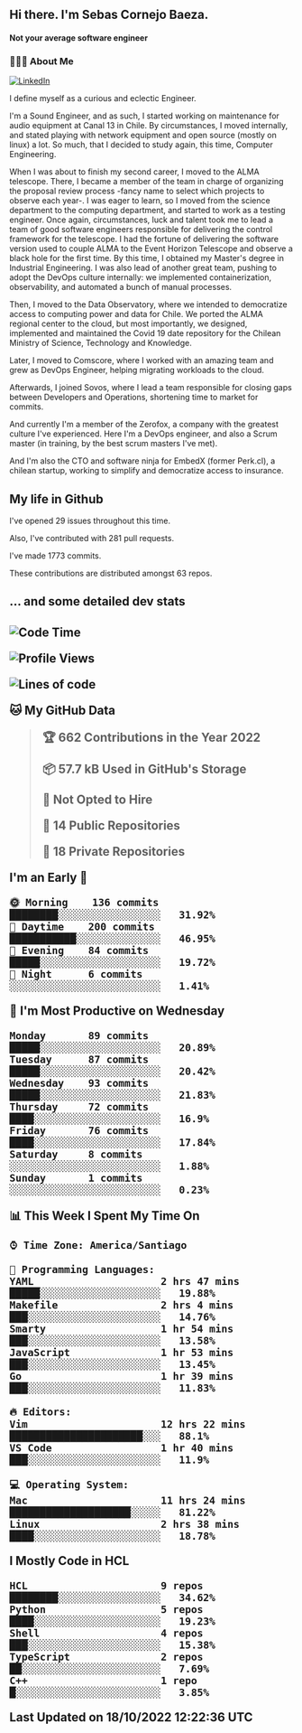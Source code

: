 <h2> Hi there.  I'm Sebas Cornejo Baeza.</h2>
<h4> Not your average software engineer</h4>
<h3> 👨🏻‍💻 About Me </h3>
<a href="http://linkedin.com/in/sebastian-cornejo-baeza/"><img alt="LinkedIn" src="https://img.shields.io/badge/Sebas%20Cornejo%20-informational?style=appveyor&logo=linkedin"></a>


I define myself as a curious and eclectic Engineer.

I'm a Sound Engineer, and as such, I started working on maintenance for audio equipment at Canal 13 in Chile.
By circumstances, I moved internally, and stated playing with network equipment and open source (mostly on linux) 
a lot. So much, that I decided to study again, this time, Computer Engineering.

When I was about to finish my second career, I moved to the ALMA telescope. There, I became a member of the team
in charge of organizing the proposal review process -fancy name to select which projects to observe each year-. 
I was eager to learn, so I moved from the science department to the computing department, and started to work as 
a testing engineer. Once again, circumstances, luck and talent took me to lead a team of good software engineers 
responsible for delivering the control framework for the telescope. I had the fortune of delivering the software
version used to couple ALMA to the Event Horizon Telescope and observe a black hole for the first time.
By this time, I obtained my Master's degree in Industrial Engineering.
I was also lead of another great team, pushing to adopt the DevOps culture internally: we implemented containerization, observability, and automated a bunch of manual processes.

Then, I moved to the Data Observatory, where we intended to democratize access to computing power
and data for Chile. We ported the ALMA regional center to the cloud, but most importantly, we designed, implemented
and maintained the Covid 19 date repository for the Chilean Ministry of Science, Technology and Knowledge.

Later, I moved to Comscore, where I worked with an amazing team and grew as DevOps Engineer, helping migrating workloads to the cloud.

Afterwards, I joined Sovos, where I lead a team responsible for closing gaps between Developers and Operations, shortening time to market for commits.

And currently I'm a member of the Zerofox, a company with the greatest culture I've experienced. Here I'm a DevOps
engineer, and also a Scrum master (in training, by the best scrum masters I've met).
 
And I'm also the CTO and software ninja for EmbedX (former Perk.cl), a chilean startup, working to simplify and democratize access to insurance.

<h2> My life in Github </h2>

I've opened 29 issues throughout this time.

Also, I've contributed with 281 pull requests.

I've made 1773 commits.

These contributions are distributed amongst 63 repos.

<h2>... and some detailed dev stats<h2>

<!--START_SECTION:waka-->
![Code Time](http://img.shields.io/badge/Code%20Time-166%20hrs%2045%20mins-blue)

![Profile Views](http://img.shields.io/badge/Profile%20Views-0-blue)

![Lines of code](https://img.shields.io/badge/From%20Hello%20World%20I%27ve%20Written-542%20Thousand%20lines%20of%20code-blue)

**🐱 My GitHub Data** 

> 🏆 662 Contributions in the Year 2022
 > 
> 📦 57.7 kB Used in GitHub's Storage 
 > 
> 🚫 Not Opted to Hire
 > 
> 📜 14 Public Repositories 
 > 
> 🔑 18 Private Repositories  
 > 
**I'm an Early 🐤** 

```text
🌞 Morning    136 commits    ████████░░░░░░░░░░░░░░░░░   31.92% 
🌆 Daytime    200 commits    ███████████░░░░░░░░░░░░░░   46.95% 
🌃 Evening    84 commits     █████░░░░░░░░░░░░░░░░░░░░   19.72% 
🌙 Night      6 commits      ░░░░░░░░░░░░░░░░░░░░░░░░░   1.41%

```
📅 **I'm Most Productive on Wednesday** 

```text
Monday       89 commits     █████░░░░░░░░░░░░░░░░░░░░   20.89% 
Tuesday      87 commits     █████░░░░░░░░░░░░░░░░░░░░   20.42% 
Wednesday    93 commits     █████░░░░░░░░░░░░░░░░░░░░   21.83% 
Thursday     72 commits     ████░░░░░░░░░░░░░░░░░░░░░   16.9% 
Friday       76 commits     ████░░░░░░░░░░░░░░░░░░░░░   17.84% 
Saturday     8 commits      ░░░░░░░░░░░░░░░░░░░░░░░░░   1.88% 
Sunday       1 commits      ░░░░░░░░░░░░░░░░░░░░░░░░░   0.23%

```


📊 **This Week I Spent My Time On** 

```text
⌚︎ Time Zone: America/Santiago

💬 Programming Languages: 
YAML                     2 hrs 47 mins       █████░░░░░░░░░░░░░░░░░░░░   19.88% 
Makefile                 2 hrs 4 mins        ███░░░░░░░░░░░░░░░░░░░░░░   14.76% 
Smarty                   1 hr 54 mins        ███░░░░░░░░░░░░░░░░░░░░░░   13.58% 
JavaScript               1 hr 53 mins        ███░░░░░░░░░░░░░░░░░░░░░░   13.45% 
Go                       1 hr 39 mins        ███░░░░░░░░░░░░░░░░░░░░░░   11.83%

🔥 Editors: 
Vim                      12 hrs 22 mins      ██████████████████████░░░   88.1% 
VS Code                  1 hr 40 mins        ███░░░░░░░░░░░░░░░░░░░░░░   11.9%

💻 Operating System: 
Mac                      11 hrs 24 mins      ████████████████████░░░░░   81.22% 
Linux                    2 hrs 38 mins       ████░░░░░░░░░░░░░░░░░░░░░   18.78%

```

**I Mostly Code in HCL** 

```text
HCL                      9 repos             ████████░░░░░░░░░░░░░░░░░   34.62% 
Python                   5 repos             ████░░░░░░░░░░░░░░░░░░░░░   19.23% 
Shell                    4 repos             ███░░░░░░░░░░░░░░░░░░░░░░   15.38% 
TypeScript               2 repos             ██░░░░░░░░░░░░░░░░░░░░░░░   7.69% 
C++                      1 repo              █░░░░░░░░░░░░░░░░░░░░░░░░   3.85%

```



 Last Updated on 18/10/2022 12:22:36 UTC
<!--END_SECTION:waka-->
